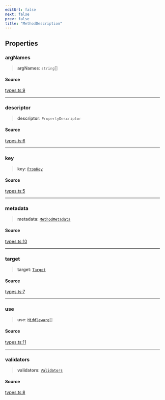 ```yaml
---
editUrl: false
next: false
prev: false
title: "MethodDescription"
---
```


## Properties

### argNames

> **argNames**: `string`[]

#### Source

[types.ts:9](https://github.com/chord-ts/rpc/blob/d3d88c3/src/types.ts#L9)

***

### descriptor

> **descriptor**: `PropertyDescriptor`

#### Source

[types.ts:6](https://github.com/chord-ts/rpc/blob/d3d88c3/src/types.ts#L6)

***

### key

> **key**: [`PropKey`](../type-aliases/PropKey.md)

#### Source

[types.ts:5](https://github.com/chord-ts/rpc/blob/d3d88c3/src/types.ts#L5)

***

### metadata

> **metadata**: [`MethodMetadata`](MethodMetadata.md)

#### Source

[types.ts:10](https://github.com/chord-ts/rpc/blob/d3d88c3/src/types.ts#L10)

***

### target

> **target**: [`Target`](Target.md)

#### Source

[types.ts:7](https://github.com/chord-ts/rpc/blob/d3d88c3/src/types.ts#L7)

***

### use

> **use**: [`Middleware`](../type-aliases/Middleware.md)[]

#### Source

[types.ts:11](https://github.com/chord-ts/rpc/blob/d3d88c3/src/types.ts#L11)

***

### validators

> **validators**: [`Validators`](Validators.md)

#### Source

[types.ts:8](https://github.com/chord-ts/rpc/blob/d3d88c3/src/types.ts#L8)
